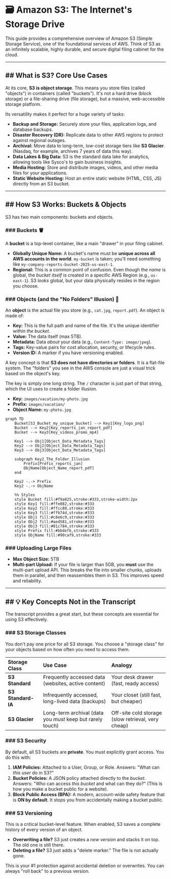 # 🗃️ Amazon S3: The Internet's Storage Drive

This guide provides a comprehensive overview of Amazon S3 (Simple Storage Service), one of the foundational services of AWS. Think of S3 as an infinitely scalable, highly durable, and secure digital filing cabinet for the cloud.

-----

## \#\# What is S3? Core Use Cases

At its core, **S3 is object storage**. This means you store files (called "objects") in containers (called "buckets"). It's not a hard drive (block storage) or a file-sharing drive (file storage), but a massive, web-accessible storage platform.

Its versatility makes it perfect for a huge variety of tasks:

  * **Backup and Storage:** Securely store your files, application logs, and database backups.
  * **Disaster Recovery (DR):** Replicate data to other AWS regions to protect against regional outages.
  * **Archival:** Move data to long-term, low-cost storage tiers like **S3 Glacier**. (Nasdaq, for example, archives 7 years of data this way).
  * **Data Lakes & Big Data:** S3 is the standard data lake for analytics, allowing tools like Sysco's to gain business insights.
  * **Media Hosting:** Store and distribute images, videos, and other media files for your applications.
  * **Static Website Hosting:** Host an entire static website (HTML, CSS, JS) directly from an S3 bucket.

-----

## \#\# How S3 Works: Buckets & Objects

S3 has two main components: buckets and objects.

### \#\#\# Buckets 🪣

A **bucket** is a top-level container, like a main "drawer" in your filing cabinet.

  * **Globally Unique Name:** A bucket's name must be **unique across all AWS accounts in the world**. `my-bucket` is taken; you'll need something like `my-company-reports-bucket-2025-us-east-1`.
  * **Regional:** This is a common point of confusion. Even though the *name* is global, the *bucket itself* is created in a specific AWS Region (e.g., `us-east-1`). S3 *looks* global, but your data physically resides in the region you choose.

### \#\#\# Objects (and the "No Folders" Illusion) 📄

An **object** is the actual file you store (e.g., `cat.jpg`, `report.pdf`). An object is made of:

  * **Key:** This is the full path and name of the file. It's the unique identifier *within the bucket*.
  * **Value:** The data itself (max 5TB).
  * **Metadata:** Data *about* your data (e.g., `Content-Type: image/jpeg`).
  * **Tags:** Key-value pairs for cost allocation, security, or lifecycle rules.
  * **Version ID:** A marker if you have versioning enabled.

A key concept is that **S3 does not have directories or folders**. It is a flat-file system. The "folders" you see in the AWS console are just a visual trick based on the object's key.

The key is simply one long string. The `/` character is just part of that string, which the UI uses to create a folder illusion.

  * **Key:** `images/vacation/my-photo.jpg`
  * **Prefix:** `images/vacation/`
  * **Object Name:** `my-photo.jpg`

<!-- end list -->

```mermaid
graph TD
    Bucket[S3_Bucket_my_unique_bucket] --> Key1[Key_logo_png]
    Bucket --> Key2[Key_reports_jan_report_pdf]
    Bucket --> Key3[Key_videos_promo_mp4]

    Key1 --> Obj1[Object_Data_Metadata_Tags]
    Key2 --> Obj2[Object_Data_Metadata_Tags]
    Key3 --> Obj3[Object_Data_Metadata_Tags]

    subgraph Key2_The_Folder_Illusion
        Prefix[Prefix_reports_jan]
        ObjName[Object_Name_report_pdf]
    end

    Key2 -.-> Prefix
    Key2 -.-> ObjName

    %% Styles
    style Bucket fill:#f9a825,stroke:#333,stroke-width:2px
    style Key1 fill:#ffe082,stroke:#333
    style Key2 fill:#ffcc80,stroke:#333
    style Key3 fill:#ffb74d,stroke:#333
    style Obj1 fill:#c8e6c9,stroke:#333
    style Obj2 fill:#aed581,stroke:#333
    style Obj3 fill:#81c784,stroke:#333
    style Prefix fill:#bbdefb,stroke:#333
    style ObjName fill:#90caf9,stroke:#333

```

### \#\#\# Uploading Large Files

  * **Max Object Size:** 5TB
  * **Multi-part Upload:** If your file is larger than 5GB, you **must** use the multi-part upload API. This breaks the file into smaller chunks, uploads them in parallel, and then reassembles them in S3. This improves speed and reliability.

-----

## \#\# 💡 Key Concepts Not in the Transcript

The transcript provides a great start, but these concepts are essential for using S3 effectively.

### \#\#\# S3 Storage Classes

You don't pay one price for all S3 storage. You choose a "storage class" for your objects based on how often you need to access them.

| Storage Class | Use Case | Analogy |
| :--- | :--- | :--- |
| **S3 Standard** | Frequently accessed data (websites, active content) | Your desk drawer (fast, ready access) |
| **S3 Standard-IA** | Infrequently accessed, long-lived data (backups) | Your closet (still fast, but cheaper) |
| **S3 Glacier** | Long-term archival (data you *must* keep but rarely touch) | Off-site cold storage (slow retrieval, very cheap) |

### \#\#\# S3 Security

By default, all S3 buckets are **private**. You must explicitly grant access. You do this with:

1.  **IAM Policies:** Attached to a User, Group, or Role. Answers: "What can *this user* do in S3?"
2.  **Bucket Policies:** A JSON policy attached directly to the *bucket*. Answers: "Who can access *this bucket* and what can they do?" (This is how you make a bucket public for a website).
3.  **Block Public Access (BPA):** A modern, account-wide safety feature that is **ON by default**. It stops you from accidentally making a bucket public.

### \#\#\# S3 Versioning

This is a critical bucket-level feature. When enabled, S3 saves a complete history of every version of an object.

  * **Overwriting a file?** S3 just creates a *new version* and stacks it on top. The old one is still there.
  * **Deleting a file?** S3 just adds a "delete marker." The file is not actually gone.

This is your \#1 protection against accidental deletion or overwrites. You can always "roll back" to a previous version.